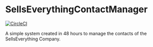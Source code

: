 # SellsEverythingContactManager

[![CircleCI](https://circleci.com/gh/Schieck/SellsEverythingContactManager.svg?style=svg)](https://circleci.com/gh/Schieck/SellsEverythingContactManager)

A simple system created in 48 hours to manage the contacts of the SellsEverything Company.

